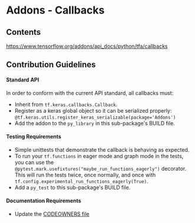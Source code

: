 # Addons - Callbacks

## Contents
https://www.tensorflow.org/addons/api_docs/python/tfa/callbacks

## Contribution Guidelines
#### Standard API
In order to conform with the current API standard, all callbacks
must:
 * Inherit from `tf.keras.callbacks.Callback`.
 * Register as a keras global object so it can be serialized properly: `@tf.keras.utils.register_keras_serializable(package='Addons')`
 * Add the addon to the `py_library` in this sub-package's BUILD file.

#### Testing Requirements
 * Simple unittests that demonstrate the callback is behaving as expected.
 * To run your `tf.functions` in eager mode and graph mode in the tests, 
   you can use the `@pytest.mark.usefixtures("maybe_run_functions_eagerly")` 
   decorator. This will run the tests twice, once normally, and once
   with `tf.config.experimental_run_functions_eagerly(True)`.
 * Add a `py_test` to this sub-package's BUILD file.

#### Documentation Requirements
 * Update the [CODEOWNERS file](https://github.com/tensorflow/addons/blob/master/.github/CODEOWNERS)

